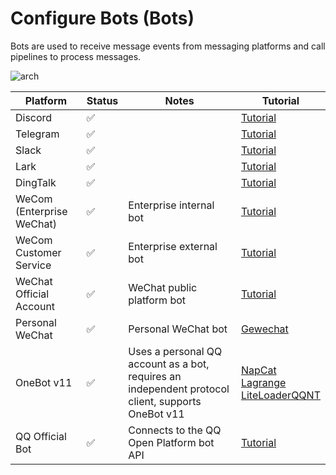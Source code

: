 # Configure Bots (Bots)

Bots are used to receive message events from messaging platforms and call pipelines to process messages.

![arch](/assets/image/zh/deploy/bots/arch.png)


| Platform | Status | Notes | Tutorial |
| ------ | ---- | ---- | ---- |
| Discord | ✅ |  | [Tutorial](/en/deploy/platforms/discord) |
| Telegram | ✅ |  | [Tutorial](/en/deploy/platforms/telegram) |
| Slack | ✅ |  | [Tutorial](/en/deploy/platforms/slack) |
| Lark | ✅ |  | [Tutorial](/en/deploy/platforms/lark) |
| DingTalk | ✅ |  | [Tutorial](/en/deploy/platforms/dingtalk) |
| WeCom (Enterprise WeChat) | ✅ | Enterprise internal bot | [Tutorial](/en/deploy/platforms/wecom/wecom) |
| WeCom Customer Service | ✅ | Enterprise external bot | [Tutorial](/en/deploy/platforms/wecom/wecomcs) |
| WeChat Official Account | ✅ | WeChat public platform bot | [Tutorial](/en/deploy/platforms/wxoa) |
| Personal WeChat | ✅ | Personal WeChat bot | [Gewechat](/en/deploy/platforms/wechat/gewechat) |
| OneBot v11 | ✅ | Uses a personal QQ account as a bot, requires an independent protocol client, supports OneBot v11 | [NapCat](/en/deploy/platforms/qq/aiocqhttp/napcat) <br> [Lagrange](/en/deploy/platforms/qq/aiocqhttp/lagrange) <br> [LiteLoaderQQNT](/en/deploy/platforms/qq/aiocqhttp/llonebot) |
| QQ Official Bot | ✅ | Connects to the QQ Open Platform bot API | [Tutorial](/en/deploy/platforms/qq/official_webhook) |
